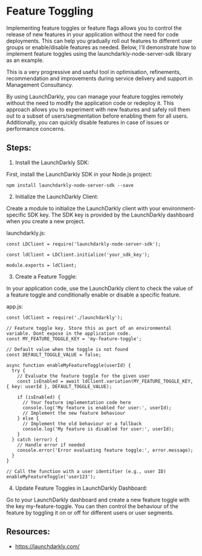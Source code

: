 # Feature Toggling

Implementing feature toggles or feature flags allows you to control the release of new features in your application without the need for code deployments. This can help you gradually roll out features to different user groups or enable/disable features as needed. Below, I'll demonstrate how to implement feature toggles using the launchdarkly-node-server-sdk library as an example.

This is a very progressive and useful tool in optimisation, refinements, recommendation and improvements during service delivery and support in Management Consultancy.

By using LaunchDarkly, you can manage your feature toggles remotely without the need to modify the application code or redeploy it. This approach allows you to experiment with new features and safely roll them out to a subset of users/segmentation before enabling them for all users. Additionally, you can quickly disable features in case of issues or performance concerns.

## Steps:

1. Install the LaunchDarkly SDK:

First, install the LaunchDarkly SDK in your Node.js project:

```
npm install launchdarkly-node-server-sdk --save

```

2. Initialize the LaunchDarkly Client:
   
Create a module to initialize the LaunchDarkly client with your environment-specific SDK key. The SDK key is provided by the LaunchDarkly dashboard when you create a new project.

launchdarkly.js:

```
const LDClient = require('launchdarkly-node-server-sdk');

const ldClient = LDClient.initialize('your_sdk_key');

module.exports = ldClient;

```

3. Create a Feature Toggle:
   
In your application code, use the LaunchDarkly client to check the value of a feature toggle and conditionally enable or disable a specific feature.

app.js:

```
const ldClient = require('./launchdarkly');

// Feature toggle key. Store this as part of an environmental variable. Dont expose in the application code.
const MY_FEATURE_TOGGLE_KEY = 'my-feature-toggle';

// Default value when the toggle is not found
const DEFAULT_TOGGLE_VALUE = false;

async function enableMyFeatureToggle(userId) {
  try {
    // Evaluate the feature toggle for the given user
    const isEnabled = await ldClient.variation(MY_FEATURE_TOGGLE_KEY, { key: userId }, DEFAULT_TOGGLE_VALUE);

    if (isEnabled) {
      // Your feature implementation code here
      console.log('My feature is enabled for user:', userId);
      // Implement the new feature behaviour
    } else {
      // Implement the old behaviour or a fallback
      console.log('My feature is disabled for user:', userId);
    }
  } catch (error) {
    // Handle error if needed
    console.error('Error evaluating feature toggle:', error.message);
  }
}

// Call the function with a user identifier (e.g., user ID)
enableMyFeatureToggle('user123');

```

4. Update Feature Toggles in LaunchDarkly Dashboard:

 Go to your LaunchDarkly dashboard and create a new feature toggle with the key my-feature-toggle. You can then control the behaviour of the feature by toggling it on or off for different users or user segments.

## Resources:

 - https://launchdarkly.com/
